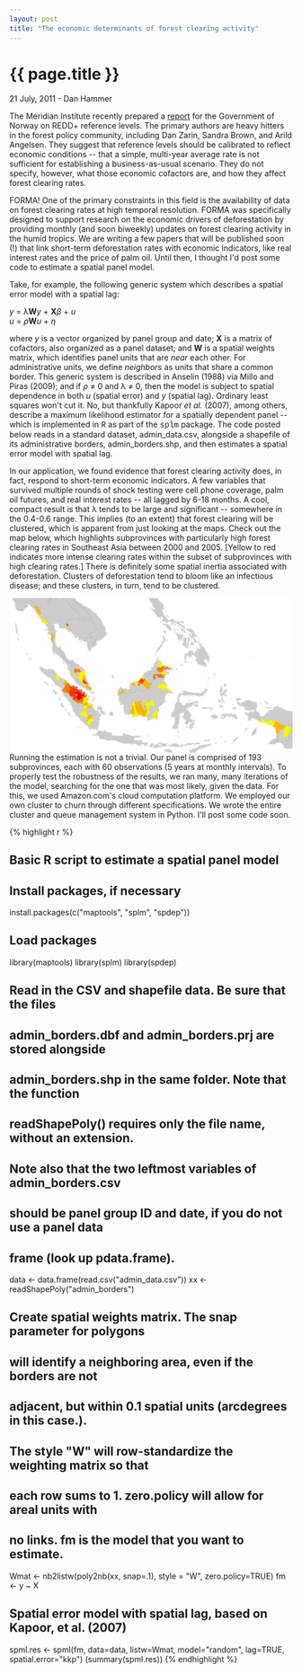 ```yaml
---
layout: post
title: "The economic determinants of forest clearing activity"
---
```


{{ page.title }}
================


<p class="meta">21 July, 2011 - Dan Hammer</p>

The Meridian Institute recently prepared a [report](http://dl.dropbox.com/u/5365589/modalities.pdf) for the Government of Norway on REDD+ reference levels.  The primary authors are heavy hitters in the forest policy community, including Dan Zarin, Sandra Brown, and Arild Angelsen.  They suggest that reference levels should be calibrated to reflect economic conditions -- that a simple, multi-year average rate is not sufficient for establishing a business-as-usual scenario.  They do not specify, however, what those economic cofactors are, and how they affect forest clearing rates.  

FORMA! One of the primary constraints in this field is the availability of data on forest clearing rates at high temporal resolution. FORMA was specifically designed to support research on the economic drivers of deforestation by providing monthly (and soon biweekly) updates on forest clearing activity in the humid tropics.  We are writing a few papers that will be published soon (!) that link short-term deforestation rates with economic indicators, like real interest rates and the price of palm oil.  Until then, I thought I'd post some code to estimate a spatial panel model.  

Take, for example, the following generic system which describes a spatial error model with a spatial lag:

_y_ = &lambda;**W**_y_ + **X**_&beta;_ + _u_ </br>
_u_ = _&rho;_**W**_u_ + _&eta;_</br>

where _y_ is a vector organized by panel group and date; **X** is a matrix of cofactors, also organized as a panel dataset; and **W** is a spatial weights matrix, which identifies panel units that are _near_ each other.  For administrative units, we define _neighbors_ as units that share a common border.  This generic system is described in Anselin (1988) via Millo and Piras (2009); and if _&rho;_ &ne; 0 and &lambda; &ne; 0, then the model is subject to spatial dependence in both _u_ (spatial error) and _y_ (spatial lag).  Ordinary least squares won't cut it.  No, but thankfully Kapoor _et al._ (2007), among others, describe a maximum likelihood estimator for a spatially dependent panel -- which is implemented in <font face="courier, bookman">R</font> as part of the <font face="courier, bookman">splm</font> package.  The code posted below reads in a standard dataset, admin_data.csv, alongside a shapefile of its administrative borders, admin\_borders.shp, and then estimates a spatial error model with spatial lag.  

In our application, we found evidence that forest clearing activity does, in fact, respond to short-term economic indicators. A few variables that survived multiple rounds of shock testing were cell phone coverage, palm oil futures, and real interest rates -- all lagged by 6-18 months. A cool, compact result is that &lambda; tends to be large and significant -- somewhere in the 0.4-0.6 range.  This implies (to an extent) that forest clearing will be clustered, which is apparent from just looking at the maps. Check out the map below, which highlights subprovinces with particularly high forest clearing rates in Southeast Asia between 2000 and 2005.  [Yellow to red indicates more intense clearing rates within the subset of subprovinces with high clearing rates.]  There is definitely some spatial inertia associated with deforestation.  Clusters of deforestation tend to bloom like an infectious disease; and these clusters, in turn, tend to be clustered.

<img src="/images/clustered2.png" width="580" align="left">

Running the estimation is not a trivial.  Our panel is comprised of 193 subprovinces, each with 60 observations (5 years at monthly intervals). To properly test the robustness of the results, we ran many, many iterations of the model, searching for the one that was most likely, given the data.  For this, we used Amazon.com's cloud computation platform.  We employed our own cluster to churn through different specifications.  We wrote the entire cluster and queue management system in Python.  I'll post some code soon.

{% highlight r %}
## Basic R script to estimate a spatial panel model
## Install packages, if necessary
install.packages(c("maptools", "splm", "spdep"))

## Load packages
library(maptools)
library(splm)
library(spdep)

## Read in the CSV and shapefile data.  Be sure that the files
## admin_borders.dbf and admin_borders.prj are stored alongside
## admin_borders.shp in the same folder.  Note that the function
## readShapePoly() requires only the file name, without an extension.
## Note also that the two leftmost variables of admin_borders.csv
## should be panel group ID and date, if you do not use a panel data
## frame (look up pdata.frame).
data <- data.frame(read.csv("admin_data.csv"))
xx <- readShapePoly("admin_borders")

## Create spatial weights matrix.  The snap parameter for polygons
## will identify a neighboring area, even if the borders are not 
## adjacent, but within 0.1 spatial units (arcdegrees in this case.).
## The style "W" will row-standardize the weighting matrix so that
## each row sums to 1.  zero.policy will allow for areal units with
## no links.  fm is the model that you want to estimate.
Wmat <- nb2listw(poly2nb(xx, snap=.1), style = "W", zero.policy=TRUE)
fm <- y ~ X

## Spatial error model with spatial lag, based on Kapoor, et al. (2007)
spml.res <- spml(fm, data=data, listw=Wmat, 
                     model="random", lag=TRUE, spatial.error="kkp")
(summary(spml.res))
{% endhighlight %}
